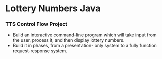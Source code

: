 # Lottery Numbers Java
### TTS Control Flow Project
- Build an interactive command-line program which will take input from the user, process it, and then display lottery numbers. 
- Build it in phases, from a presentation- only system to a fully function request-response system.
